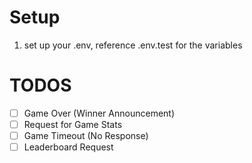 # Setup

1. set up your .env, reference .env.test for the variables

# TODOS

- [ ] Game Over (Winner Announcement)
- [ ] Request for Game Stats
- [ ] Game Timeout (No Response)
- [ ] Leaderboard Request
